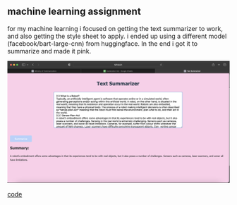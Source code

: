 ## machine learning assignment

for my machine learning i focused on getting the text summarizer to work, and also getting the style sheet to apply. i ended up using a different model (facebook/bart-large-cnn) from huggingface. In the end i got it to summarize and made it pink.

![webpage](./assets/pink-page.png)

[code](https://github.com/lethinix/cc-python2.2/blob/main/ML/main.py)